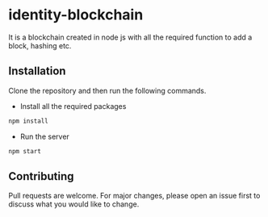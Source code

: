# identity-blockchain
It is a blockchain created in node js with all the required function to add a block, hashing etc.

## Installation

Clone the repository and then run the following commands.

- Install all the required packages
```bash
npm install 
```

- Run the server
```bash
npm start
```


## Contributing
Pull requests are welcome. For major changes, please open an issue first to discuss what you would like to change.
